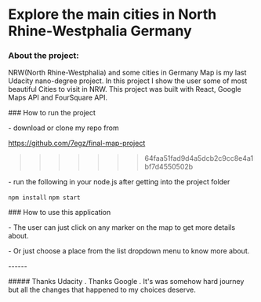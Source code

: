 # Explore the main cities in North Rhine-Westphalia Germany

 

### About the project:


NRW(North Rhine-Westphalia) and some cities in Germany Map is my last Udacity nano-degree project. In this project I show the user some of most beautiful Cities to visit in NRW. This project was built with React, Google Maps API and FourSquare API.

 

\### How to run the project

 

\- download or clone my repo from


https://github.com/7egz/final-map-project

>>>>>>> 64faa51fad9d4a5dcb2c9cc8e4a1bf7d4550502b

\- run the following in your node.js after getting into the project folder

 `npm install`
  `npm start`


\### How to use this application

\- The user can just click on any marker on the map to get more details about.

\- Or just choose a place from the list dropdown menu to know more about. 

\------


\##### Thanks Udacity . Thanks Google . It's was somehow hard journey but all the changes that happened to my choices deserve.
